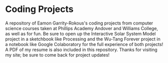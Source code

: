 # Coding Projects
A repository of Eamon Garrity-Rokous's coding projects from computer science courses taken at Phillips Academy Andover and Williams College, as well as for fun.
Be sure to open up the Interactive Solar System Model project in a sketchbook like Processing and the Wu-Tang Forever project in a notebook like Google Colaboratory
for the full experience of both projects! A PDF of my resume is also included in this repository. Thanks for visiting my site; be sure to come back for project 
updates!

